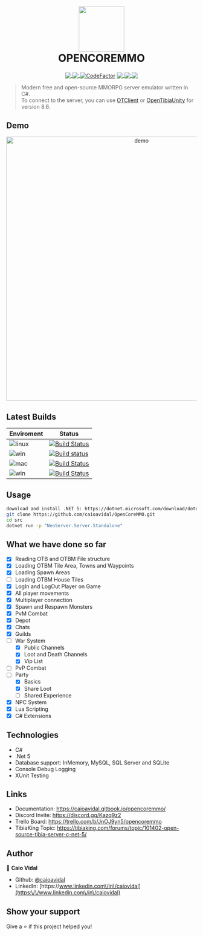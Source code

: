 

<h1 align="center">
  <img align="center" width="120px" src="https://github.com/caioavidal/OpenCoreMMO/blob/develop/ocmsquare.png?raw=true" target="_blank"  />
  <br>
  OPENCOREMMO</h1>
<p align="center">
  <a href="https://ci.appveyor.com/project/caioavidal/opencoremmo">
  <img align="center" src="https://ci.appveyor.com/api/projects/status/973j1ut05o6r8ggg?svg=true" target="_blank"  />
  </a>
  <a href="https://codecov.io/gh/caioavidal/OpenCoreMMO">
  <img align="center" src="https://codecov.io/gh/caioavidal/OpenCoreMMO/branch/develop/graph/badge.svg" />
</a>
<a href="https://www.codefactor.io/repository/github/caioavidal/opencoremmo"><img  align="center"  src="https://www.codefactor.io/repository/github/caioavidal/opencoremmo/badge" alt="CodeFactor" /></a>
<a href="https://discord.gg/Kazq9z2">
  <img align="center" src="https://badgen.net/badge/icon/discord?icon=discord&label" />
</a>
<a href="https://github.com/caioavidal/opencoremmo/stargazers">
  <img align="center" src="https://img.shields.io/github/stars/caioavidal/opencoremmo?label=stargazers&logoColor=yellow&style=social" />
  </a>
  <a href="https://github.com/caioavidal/OpenCoreMMO/blob/develop/LICENSE">
  <img align="center" src="https://badgen.net/github/license/caioavidal/opencoremmo" />
  </a>
</p>

> Modern free and open-source MMORPG server emulator written in C#.
> <br>To connect to the server, you can use [OTClient](https://github.com/edubart/otclient) or [OpenTibiaUnity](https://github.com/slavidodo/OpenTibia-Unity) for version 8.6.

## Demo

<p align="center">
  <img width="700" align="center" src="https://github.com/caioavidal/OpenCoreMMO/blob/develop/opencoremmo.gif?raw=true" alt="demo"/>
</p>

## Latest Builds

| Enviroment | Status |
|------------|--------|
|![linux](https://badgen.net/badge/icon/Ubuntu%20Linux%2016.04%20x64?icon=terminal&label&color=orange)|[![Build Status](https://caiovidal.visualstudio.com/OpenCoreMMO/_apis/build/status/caioavidal.OpenCoreMMO%20Ubuntu?branchName=develop)](https://caiovidal.visualstudio.com/OpenCoreMMO/_build/latest?definitionId=3&branchName=develop)|
|![win](https://badgen.net/badge/icon/Windows?icon=windows&label&color=blue)|[![Build status](https://ci.appveyor.com/api/projects/status/973j1ut05o6r8ggg?svg=true)](https://ci.appveyor.com/project/caioavidal/opencoremmo)|
|![mac](https://badgen.net/badge/icon/macOS%20Latest?icon=apple&label&color=purple&list=1)|[![Build Status](https://caiovidal.visualstudio.com/OpenCoreMMO/_apis/build/status/caioavidal.OpenCoreMMO%20MACOS?branchName=develop)](https://caiovidal.visualstudio.com/OpenCoreMMO/_build/latest?definitionId=2&branchName=develop)|
|![win](https://badgen.net/badge/icon/Windows,.NET%205?icon=windows&label&list=1)|[![Build Status](https://caiovidal.visualstudio.com/OpenCoreMMO/_apis/build/status/caioavidal.OpenCoreMMO?branchName=develop)](https://caiovidal.visualstudio.com/OpenCoreMMO/_build/latest?definitionId=1&branchName=develop)        |

## Usage

```sh
download and install .NET 5: https://dotnet.microsoft.com/download/dotnet/5.0
git clone https://github.com/caioavidal/OpenCoreMMO.git
cd src
dotnet run -p "NeoServer.Server.Standalone"
```

## What we have done so far

- [x] Reading OTB and OTBM File structure
- [x] Loading OTBM Tile Area, Towns and Waypoints
- [x] Loading Spawn Areas
- [ ] Loading OTBM House Tiles
- [x] LogIn and LogOut Player on Game
- [x] All player movements
- [x] Multiplayer connection
- [x] Spawn and Respawn Monsters
- [x] PvM Combat
- [x] Depot
- [x] Chats
- [x] Guilds
- [ ] War System
  - [x] Public Channels
  - [x] Loot and Death Channels
  - [x] Vip List
- [ ] PvP Combat
- [ ] Party
  - [x] Basics
  - [x] Share Loot
  - [ ] Shared Experience
- [x] NPC System
- [x] Lua Scripting
- [x] C# Extensions

## Technologies

* C#
* .Net 5
* Database support: InMemory, MySQL, SQL Server and SQLite
* Console Debug Logging
* XUnit Testing

## Links

* Documentation: https://caioavidal.gitbook.io/opencoremmo/
* Discord Invite: https://discord.gg/Kazq9z2
* Trello Board: https://trello.com/b/JnOJ9yn5/opencoremmo
* TibiaKing Topic: https://tibiaking.com/forums/topic/101402-open-source-tibia-server-c-net-5/

## Author

👤 **Caio Vidal**

* Github: [@caioavidal](https://github.com/caioavidal)
* LinkedIn: [https:\/\/www.linkedin.com\/in\/caiovidal](https:\/\/www.linkedin.com\/in\/caiovidal)

## Show your support

Give a ⭐️ if this project helped you!
